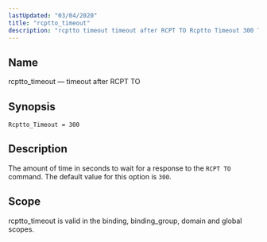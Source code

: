 ```yaml
---
lastUpdated: "03/04/2020"
title: "rcptto_timeout"
description: "rcptto timeout timeout after RCPT TO Rcptto Timeout 300 The amount of time in seconds to wait for a response to the RCPT TO command The default value for this option is 300 rcptto timeout is valid in the binding binding group domain and global scopes..."
---
```


<a name="conf.ref.rcptto_timeout"></a> 
## Name

rcptto_timeout — timeout after RCPT TO

## Synopsis

`Rcptto_Timeout = 300`

<a name="idp11074464"></a> 
## Description

The amount of time in seconds to wait for a response to the `RCPT TO` command. The default value for this option is `300`.

<a name="idp11077024"></a> 
## Scope

rcptto_timeout is valid in the binding, binding_group, domain and global scopes.